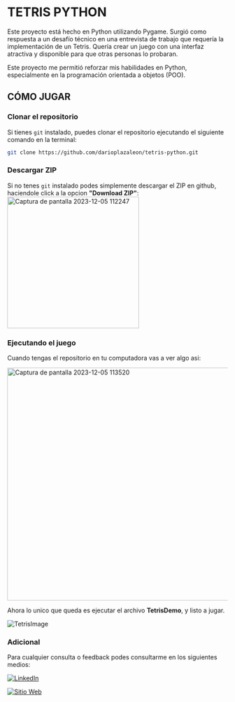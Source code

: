# TETRIS PYTHON

Este proyecto está hecho en Python utilizando Pygame. Surgió como respuesta a un desafío técnico en una entrevista de trabajo que requería la implementación de un Tetris. Quería crear un juego con una interfaz atractiva y disponible para que otras personas lo probaran.

Este proyecto me permitió reforzar mis habilidades en Python, especialmente en la programación orientada a objetos (POO).

## CÓMO JUGAR

### Clonar el repositorio

Si tienes `git` instalado, puedes clonar el repositorio ejecutando el siguiente comando en la terminal:

```bash
git clone https://github.com/darioplazaleon/tetris-python.git
```

### Descargar ZIP
Si no tenes `git` instalado podes simplemente descargar el ZIP en github, haciendole click a la opcion **"Download ZIP"**:
<img width="301" alt="Captura de pantalla 2023-12-05 112247" src="https://github.com/darioplazaleon/tetris-python/assets/83676414/31e11e89-9d93-4c36-a1a2-96fd5cb4983b">

### Ejecutando el juego
Cuando tengas el repositorio en tu computadora vas a ver algo asi:

<img width="532" alt="Captura de pantalla 2023-12-05 113520" src="https://github.com/darioplazaleon/tetris-python/assets/83676414/09b9c3e1-5485-4c2e-b572-7c08b018756e">

Ahora lo unico que queda es ejecutar el archivo **TetrisDemo**, y listo a jugar.

![TetrisImage](https://github.com/darioplazaleon/tetris-python/assets/83676414/77fe7b7b-a98a-4de9-835a-f0d4d0376b6f)


### Adicional

Para cualquier consulta o feedback podes consultarme en los siguientes medios:

[![LinkedIn](https://img.shields.io/badge/LinkedIn-Dario_Plaza_Leon-blue?logo=linkedin)](https://www.linkedin.com/in/dario-plaza)

[![Sitio Web](https://img.shields.io/badge/Sitio%20Web-Mi_Pagina-orange?logo=google-chrome)](https://darioplaza.tech)
